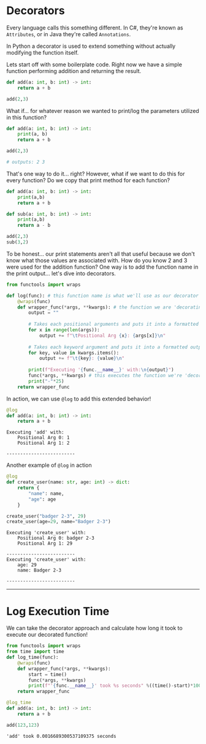 # Decorators
Every language calls this something different. In C#, 
they're known as `Attributes`, or in Java they're called `Annotations`.

In Python a decorator is used to extend something without
actually modifying the function itself. 

Lets start off with some boilerplate code. Right now we have a 
simple function performing addition and returning the result.
```python
def add(a: int, b: int) -> int:
    return a + b

add(2,3)
```

What if... for whatever reason we wanted to print/log 
the parameters utilized in this function? 

```python
def add(a: int, b: int) -> int:
    print(a, b)
    return a + b

add(2,3)

# outputs: 2 3
```

That's one way to do it... right? However, what if we want to do this for every function? Do we copy that 
print method for each function? 

```python
def add(a: int, b: int) -> int:
    print(a,b)
    return a + b

def sub(a: int, b: int) -> int:
    print(a,b)
    return a - b

add(2,3)
sub(3,2)
```

To be honest... our print statements aren't all that useful because we don't know what those
values are associated with. How do you know 2 and 3 were used for the addition function? One way is to add
the function name in the print output... let's dive into decorators.

```python
from functools import wraps

def log(func): # this function name is what we'll use as our decorator
    @wraps(func)
    def wrapper_func(*args, **kwargs): # the function we are 'decorating' -- its args/kwargs are passed into here
        output = ""
        
        # Takes each positional arguments and puts it into a formatted output as position: value
        for x in range(len(args)):
            output += f"\tPositional Arg {x}: {args[x]}\n"
        
        # Takes each keyword argument and puts it into a formatted output as key: value
        for key, value in kwargs.items():
            output += f"\t{key}: {value}\n"
        
        print(f"Executing '{func.__name__}' with:\n{output}")
        func(*args, **kwargs) # this executes the function we're 'decorating'
        print("-"*25)
    return wrapper_func
```

In action, we can use `@log` to add this extended behavior!

```python
@log
def add(a: int, b: int) -> int:
    return a + b
```

```
Executing 'add' with:
	Positional Arg 0: 1
	Positional Arg 1: 2

-------------------------
```

Another example of `@log` in action
```python
@log
def create_user(name: str, age: int) -> dict:
    return {
        "name": name,
        "age": age
    }

create_user("badger 2-3", 29)
create_user(age=29, name="Badger 2-3")
```

```
Executing 'create_user' with:
	Positional Arg 0: badger 2-3
	Positional Arg 1: 29

-------------------------
Executing 'create_user' with:
	age: 29
	name: Badger 2-3

-------------------------
```

-----
# Log Execution Time

We can take the decorator approach and calculate how long it took to execute
our decorated function!

```python
from functools import wraps
from time import time
def log_time(func):
    @wraps(func)
    def wrapper_func(*args, **kwargs):
        start = time()
        func(*args, **kwargs)
        print(f"'{func.__name__}' took %s seconds" %((time()-start)*1000))
    return wrapper_func

@log_time
def add(a: int, b: int) -> int:
    return a + b

add(123,123)
```

```
'add' took 0.0016689300537109375 seconds
```